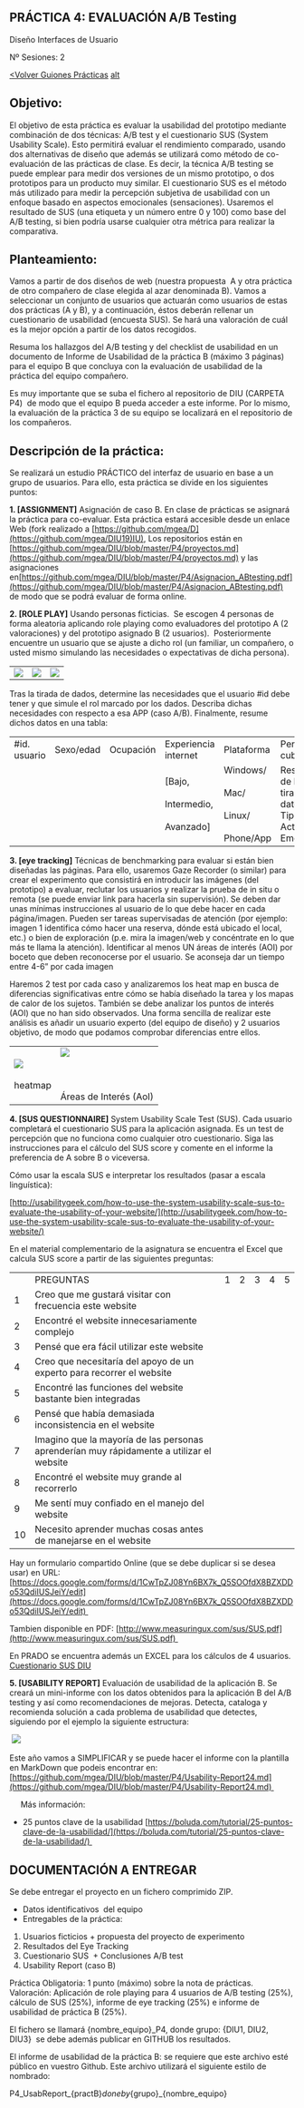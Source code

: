
## PRÁCTICA 4: EVALUACIÓN A/B Testing

Diseño Interfaces de Usuario 

Nº Sesiones: 2    

[<Volver Guiones Prácticas](./README.md) [alt](https://mgea.github.io/UX_CaseStudy/#/GuionesPracticas/)

## Objetivo:

  
El objetivo de esta práctica es evaluar la usabilidad del prototipo mediante combinación de dos técnicas: A/B test y el cuestionario SUS (System Usability Scale). Esto permitirá evaluar el rendimiento comparado, usando dos alternativas de diseño que además se utilizará como método de co-evaluación de las prácticas de clase. Es decir, la técnica A/B testing se puede emplear para medir dos versiones de un mismo prototipo, o dos prototipos para un producto muy similar. El cuestionario SUS es el método más utilizado para medir la percepción subjetiva de usabilidad con un enfoque basado en aspectos emocionales (sensaciones). Usaremos el resultado de SUS (una etiqueta y un número entre 0 y 100) como base del A/B testing, si bien podría usarse cualquier otra métrica para realizar la comparativa.



## Planteamiento:

  

Vamos a partir de dos diseños de web (nuestra propuesta  A y otra práctica de otro compañero de clase elegida al azar denominada B). Vamos a seleccionar un conjunto de usuarios que actuarán como usuarios de estas dos prácticas (A y B), y a continuación, éstos deberán rellenar un cuestionario de usabilidad (encuesta SUS). Se hará una valoración de cuál es la mejor opción a partir de los datos recogidos.  

  

Resuma los hallazgos del A/B testing y del checklist de usabilidad en un documento de Informe de Usabilidad de la práctica B (máximo 3 páginas)  para el equipo B que concluya con la evaluación de usabilidad de la práctica del equipo compañero. 

  

Es muy importante que se suba el fichero al repositorio de DIU (CARPETA P4)  de modo que el equipo B pueda acceder a este informe. Por lo mismo, la evaluación de la práctica 3 de su equipo se localizará en el repositorio de los compañeros. 

  
## Descripción de la práctica:

  

Se realizará un estudio PRÁCTICO del interfaz de usuario en base a un grupo de usuarios. Para ello, esta práctica se divide en los siguientes puntos:

**1. [ASSIGNMENT]** Asignación de caso B. En clase de prácticas se asignará la práctica para co-evaluar. Esta práctica estará accesible desde un enlace Web (fork realizado a [https://github.com/mgea/D](https://github.com/mgea/DIU19)IU), Los repositorios están en [https://github.com/mgea/DIU/blob/master/P4/proyectos.md](https://github.com/mgea/DIU/blob/master/P4/proyectos.md) y las asignaciones en[https://github.com/mgea/DIU/blob/master/P4/Asignacion_ABtesting.pdf](https://github.com/mgea/DIU/blob/master/P4/Asignacion_ABtesting.pdf)   de modo que se podrá evaluar de forma online.

  
**2. [ROLE PLAY]** Usando personas ficticias.  Se escogen 4 personas de forma aleatoria aplicando role playing como evaluadores del prototipo A (2 valoraciones) y del prototipo asignado B (2 usuarios).  Posteriormente encuentre un usuario que se ajuste a dicho rol (un familiar, un compañero, o usted mismo simulando las necesidades o expectativas de dicha persona).

  

|   |   |   |
|---|---|---|
|![](https://lh7-qw.googleusercontent.com/docsz/AD_4nXc1R9hZrERSGFFRsQpCZ5szEUmQAMZrtSrajJybDr6yoOxOcJW67miMrEez3rMd8TxIFoXMzQ-cX9MYojd4JEVwS0CrpjaEQ5HgZPaM4NZQYYGz-AOt28hrqVC3tRxI4fwSqWmxqcTdnXhdjMbD-YzPanN6?key=wYRmjAVkiVNxrzJY5Mv_Vg)|![](https://lh7-qw.googleusercontent.com/docsz/AD_4nXfCxjQLvwREM0uqLN0YOzUN236bn9gOiqLl_JYGec3LlvIa1lIHY-lQ_vPGfn1idVxPcXUUB_OSo1LfqOeGSsW-bK1URfFzv4QO8L8iEPvtMFTLWwZs6GAbx8MfVheDC6Xkxkxqufae2yu1KEAISJd0cGI?key=wYRmjAVkiVNxrzJY5Mv_Vg)|![](https://lh7-qw.googleusercontent.com/docsz/AD_4nXduU7NkX9cK3jaIXmuGdfdUa_sADmp5KB7xjIndrONVL0x-ArpNReayatWm7woMc0fizUKe9r7BPzaC0mem-9wMry9_l57vhTNG2QdcS9oH4ZjKO1SwNyZSWfGf-oyxxxK4l36Lqq6q118HAM2faSIZsNqY?key=wYRmjAVkiVNxrzJY5Mv_Vg)|

  
Tras la tirada de dados, determine las necesidades que el usuario #id debe tener y que simule el rol marcado por los dados. Describa dichas necesidades con respecto a esa APP (caso A/B). Finalmente, resume dichos datos en una tabla: 

  

|   |   |   |   |   |   |   |   |
|---|---|---|---|---|---|---|---|
|#id. usuario|Sexo/edad|Ocupación|Experiencia internet|Plataforma|Perfil cubierto|TEST|SUS score|
||||[Bajo, <br><br>Intermedio,<br><br>Avanzado]|Windows/<br><br>Mac/<br><br>Linux/<br><br>Phone/App|Resultado de la tirada de datos: Tipo, Actividad, Emoción|[A \| B]||

  **3. [eye tracking]** Técnicas de benchmarking para evaluar si están bien diseñadas las páginas. Para ello, usaremos Gaze Recorder (o similar) para crear el experimento que consistirá en introducir las imágenes (del prototipo) a evaluar, reclutar los usuarios y realizar la prueba de in situ o remota (se puede enviar link para hacerla sin supervisión). Se deben dar unas mínimas instrucciones al usuario de lo que debe hacer en cada página/imagen. Pueden ser tareas supervisadas de atención (por ejemplo: imagen 1 identifica cómo hacer una reserva, dónde está ubicado el local, etc.) o bien de exploración (p.e. mira la imagen/web y concéntrate en lo que más te llama la atención). Identificar al menos UN áreas de interés (AOI) por boceto que deben reconocerse por el usuario. Se aconseja dar un tiempo entre 4-6” por cada imagen

  

Haremos 2 test por cada caso y analizaremos los heat map en busca de diferencias significativas entre cómo se había diseñado la tarea y los mapas de calor de los sujetos. También se debe analizar los puntos de interés (AOI) que no han sido observados. Una forma sencilla de realizar este análisis es añadir un usuario experto (del equipo de diseño) y 2 usuarios objetivo, de modo que podamos comprobar diferencias entre ellos.  

  
  

|   |   |
|---|---|
|![](https://lh7-qw.googleusercontent.com/docsz/AD_4nXe38xXenEIMF9vqrU_BR8udArONhKqRUVDs0erKeNbJfrV6XQLZ5d-0xtMU0c5AGnqy786rtuZGNA__LhkbtAPj6ZCdyw-wRkiHANBakSvAWIidjm4sfeiQYISVv6oZROPI0dYD7lSGs41r39OmIQ6wrQHe?key=wYRmjAVkiVNxrzJY5Mv_Vg)<br><br>heatmap|![](https://lh7-qw.googleusercontent.com/docsz/AD_4nXcTQiIKu7qtNrhNzEUy9Sr4EwigImKGxumgXz-svYeMsQ1rDILkpe9lkxIR_JDxwXK0tvUfrmAAjme76VCGPdUcpLbD6fdu5bUG4fpYIVtbmWpHLewIXDebO0byizjHkxRn0eET03esRS1ti1RFxZ3mBfn_?key=wYRmjAVkiVNxrzJY5Mv_Vg)<br><br>  <br><br>Áreas de Interés (AoI)|

  
  
  

**4. [SUS QUESTIONNAIRE]** System Usability Scale Test (SUS). Cada usuario completará el cuestionario SUS para la aplicación asignada. Es un test de percepción que no funciona como cualquier otro cuestionario. Siga las instrucciones para el cálculo del SUS score y comente en el informe la  preferencia de A sobre B o viceversa.

  

Cómo usar la escala SUS e interpretar los resultados (pasar a escala linguística):

[http://usabilitygeek.com/how-to-use-the-system-usability-scale-sus-to-evaluate-the-usability-of-your-website/](http://usabilitygeek.com/how-to-use-the-system-usability-scale-sus-to-evaluate-the-usability-of-your-website/)

  

En el material complementario de la asignatura se encuentra el Excel que calcula SUS score a partir de las siguientes preguntas:

  
  

|   |   |   |   |   |   |   |
|---|---|---|---|---|---|---|
||PREGUNTAS|1|2|3|4|5|
|1|Creo que me gustará visitar con frecuencia este website||||||
|2|Encontré el website innecesariamente complejo||||||
|3|Pensé que era fácil utilizar este website||||||
|4|Creo que necesitaría del apoyo de un experto para recorrer el website||||||
|5|Encontré las funciones del website bastante bien integradas||||||
|6|Pensé que había demasiada inconsistencia en el website||||||
|7|Imagino que la mayoría de las personas aprenderían muy rápidamente a utilizar el website||||||
|8|Encontré el website muy grande al recorrerlo||||||
|9|Me sentí muy confiado en el manejo del website||||||
|10|Necesito aprender muchas cosas antes de manejarse en el website||||||

  

Hay un formulario compartido Online (que se debe duplicar si se desea usar) en URL: [https://docs.google.com/forms/d/1CwTpZJ08Yn6BX7k_Q5SOOfdX8BZXDDo53QdiIUSJeiY/edit](https://docs.google.com/forms/d/1CwTpZJ08Yn6BX7k_Q5SOOfdX8BZXDDo53QdiIUSJeiY/edit) 

Tambien disponible en PDF: [http://www.measuringux.com/sus/SUS.pdf](http://www.measuringux.com/sus/SUS.pdf) 

En PRADO se encuentra además un EXCEL para los cálculos de 4 usuarios.  [Cuestionario SUS DIU](https://pradogrado.ugr.es/moodle/mod/resource/view.php?id=165778) 

  
  
  
**5. [USABILITY REPORT]** Evaluación de usabilidad de la aplicación B. Se creará un mini-informe con los datos obtenidos para la aplicación B del A/B testing y así como recomendaciones de mejoras. Detecta, cataloga y recomienda solución a cada problema de usabilidad que detectes, siguiendo por el ejemplo la siguiente estructura:

 ![](https://lh7-qw.googleusercontent.com/docsz/AD_4nXcFjC-zFxUibLv6UIptOr0RMHt3QaPoGvnsFvSUEjSd8cfC0tdsnjx9hG96OUPaeEozpxfzJFBm2qGmFK1U7B3eGGz97p95bz7vwQa9dJvL9s_14lixE0HGbtoNlAhdp9BSiH9SX2kg1gg-s5m6CnixCvUZ?key=wYRmjAVkiVNxrzJY5Mv_Vg)

  

Este año vamos a SIMPLIFICAR y se puede hacer el informe con la plantilla en MarkDown que podeis encontrar en: [https://github.com/mgea/DIU/blob/master/P4/Usability-Report24.md](https://github.com/mgea/DIU/blob/master/P4/Usability-Report24.md) 

  

     Más información: 

- 25 puntos clave de la usabilidad [https://boluda.com/tutorial/25-puntos-clave-de-la-usabilidad/](https://boluda.com/tutorial/25-puntos-clave-de-la-usabilidad/) 
    

  



## DOCUMENTACIÓN A ENTREGAR

  
Se debe entregar el proyecto en un fichero comprimido ZIP. 

  

- Datos identificativos  del equipo
- Entregables de la práctica: 
1. Usuarios ficticios + propuesta del proyecto de experimento  
2. Resultados del Eye Tracking 
3. Cuestionario SUS  + Conclusiones A/B test 
4. Usability Report (caso B) 
    
Práctica Obligatoria: 1 punto (máximo) sobre la nota de prácticas. Valoración: Aplicación de role playing para 4 usuarios de A/B testing (25%), cálculo de SUS (25%), informe de eye tracking (25%) e informe de usabilidad de práctica B (25%).

  

El fichero se llamará {nombre_equipo}_P4, donde grupo: {DIU1, DIU2, DIU3}  se debe además publicar en GITHUB los resultados. 

  

El informe de usabilidad de la práctica B: se requiere que este archivo esté público en vuestro Github. Este archivo utilizará el siguiente estilo de nombrado: 

  

P4_UsabReport_{practB}_doneby_{grupo}_{nombre_equipo}

